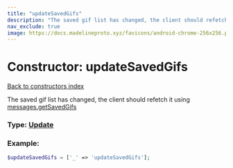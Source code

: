 ```yaml
---
title: "updateSavedGifs"
description: "The saved gif list has changed, the client should refetch it using messages.getSavedGifs"
nav_exclude: true
image: https://docs.madelineproto.xyz/favicons/android-chrome-256x256.png
---
```

# Constructor: updateSavedGifs  
[Back to constructors index](/API_docs/constructors/index.html)



The saved gif list has changed, the client should refetch it using [messages.getSavedGifs](https://core.telegram.org/method/messages.getSavedGifs)




### Type: [Update](/API_docs/types/Update.html)


### Example:

```php
$updateSavedGifs = ['_' => 'updateSavedGifs'];
```  
